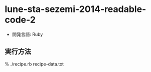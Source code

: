 lune-sta-sezemi-2014-readable-code-2
====================================

* 開発言語: Ruby

実行方法
---------------------------------
% ./recipe.rb recipe-data.txt
